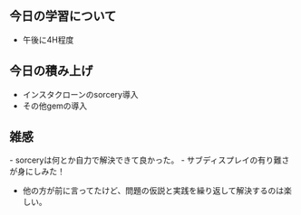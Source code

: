 ## 今日の学習について
- 午後に4H程度

## 今日の積み上げ 
- インスタクローンのsorcery導入
- その他gemの導入

## 雑感
- sorceryは何とか自力で解決できて良かった。
- サブディスプレイの有り難さが身にしみた！
- 他の方が前に言ってたけど、問題の仮説と実践を繰り返して解決するのは楽しい。
